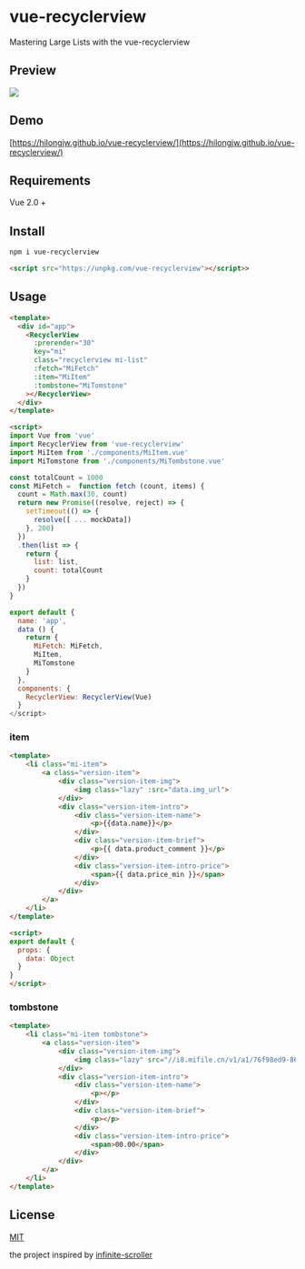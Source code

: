 # vue-recyclerview

Mastering Large Lists with the vue-recyclerview

## Preview

![](https://hilongjw.github.io/vue-recyclerview/preview1.gif)


## Demo

[https://hilongjw.github.io/vue-recyclerview/](https://hilongjw.github.io/vue-recyclerview/)

## Requirements

Vue 2.0 +

## Install

```bash
npm i vue-recyclerview

```

```html
<script src="https://unpkg.com/vue-recyclerview"></script>>
```

## Usage

```html
<template>
  <div id="app">
    <RecyclerView
      :prerender="30" 
      key="mi" 
      class="recyclerview mi-list" 
      :fetch="MiFetch" 
      :item="MiItem" 
      :tombstone="MiTomstone"
    ></RecyclerView>
  </div>
</template>

<script>
import Vue from 'vue'
import RecyclerView from 'vue-recyclerview'
import MiItem from './components/MiItem.vue'
import MiTomstone from './components/MiTombstone.vue'

const totalCount = 1000
const MiFetch =  function fetch (count, items) {
  count = Math.max(30, count)
  return new Promise((resolve, reject) => {
    setTimeout(() => {
      resolve([ ... mockData])
    }, 200)
  })
  .then(list => {
    return {
      list: list,
      count: totalCount
    }
  })
}

export default {
  name: 'app',
  data () {
    return {
      MiFetch: MiFetch,
      MiItem,
      MiTomstone
    }
  },
  components: {
    RecyclerView: RecyclerView(Vue)
  }
</script>

```

### item

```html
<template>
    <li class="mi-item">
        <a class="version-item">
            <div class="version-item-img">
                <img class="lazy" :src="data.img_url">
            </div>
            <div class="version-item-intro">
                <div class="version-item-name">
                    <p>{{data.name}}</p>
                </div>
                <div class="version-item-brief">
                    <p>{{ data.product_comment }}</p>
                </div>
                <div class="version-item-intro-price">
                    <span>{{ data.price_min }}</span>
                </div>
            </div>
        </a>
    </li>
</template>

<script>
export default {
  props: {
    data: Object
  }
}
</script>

```

### tombstone

```html
<template>
    <li class="mi-item tombstone">
        <a class="version-item">
            <div class="version-item-img">
                <img class="lazy" src="//i8.mifile.cn/v1/a1/76f98ed9-86c5-dcda-0ba2-b79f62b0f195.webp?width=360&height=360">
            </div>
            <div class="version-item-intro">
                <div class="version-item-name">
                    <p></p>
                </div>
                <div class="version-item-brief">
                    <p></p>
                </div>
                <div class="version-item-intro-price">
                    <span>00.00</span>
                </div>
            </div>
        </a>
    </li>
</template>
```

## License

[MIT](https://github.com/hilongjw/vue-recyclerview/blob/master/License)

the project inspired by [infinite-scroller](https://github.com/GoogleChrome/ui-element-samples/tree/gh-pages/infinite-scroller)


